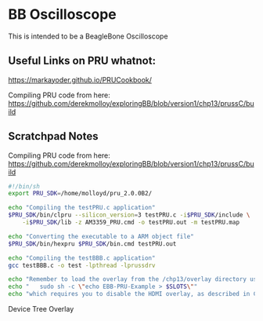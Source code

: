 # BB Oscilloscope

This is intended to be a BeagleBone Oscilloscope

## Useful Links on PRU whatnot:

https://markayoder.github.io/PRUCookbook/

Compiling PRU code from here:
https://github.com/derekmolloy/exploringBB/blob/version1/chp13/prussC/build

## Scratchpad Notes

Compiling PRU code from here:
https://github.com/derekmolloy/exploringBB/blob/version1/chp13/prussC/build

```sh
#!/bin/sh
export PRU_SDK=/home/molloyd/pru_2.0.0B2/

echo "Compiling the testPRU.c application"
$PRU_SDK/bin/clpru --silicon_version=3 testPRU.c -i$PRU_SDK/include \
    -i$PRU_SDK/lib -z AM3359_PRU.cmd -o testPRU.out -m testPRU.map

echo "Converting the executable to a ARM object file"
$PRU_SDK/bin/hexpru $PRU_SDK/bin.cmd testPRU.out

echo "Compiling the testBBB.c application"
gcc testBBB.c -o test -lpthread -lprussdrv

echo "Remember to load the overlay from the /chp13/overlay directory using"
echo "   sudo sh -c \"echo EBB-PRU-Example > $SLOTS\""
echo "which requires you to disable the HDMI overlay, as described in Chapter 6"
```

Device Tree Overlay

```
```